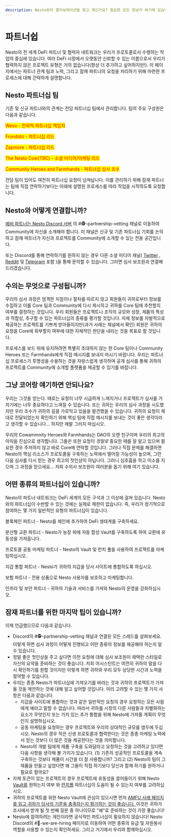 ```yaml
---
description: Nesto와의 콜라보레이션을 찾고 계신가요? 필요한 모든 정보가 여기에 있습니다.
---
```


# 파트너쉽

Nesto의 전 세계 DeFi 파트너 및 협력자 네트워크는 우리가 프로토콜로서 수행하는 작업의 중심에 있습니다. 여러 DeFi 시장에서 오랫동안 신뢰할 수 있는 이름으로서 우리가 협력하지 않은 프로젝트 유형은 거의 없습니다(항상 더 추가하고 싶어하지만!). 이 페이지에서는 파트너 관계 팀과 노력, 그리고 잠재 파트너의 요청을 처리하기 위해 마련한 프로세스에 대해 간략하게 설명합니다.

## Nesto 파트너십 팀

기존 및 신규 파트너와의 관계는 전담 파트너십 팀에서 관리합니다. 팀의 주요 구성원은 다음과 같습니다.

<mark style="color:red;">Weso - 전략적 파트너십 책임자</mark>

<mark style="color:red;">Frondoto - 파트너십 리드</mark>

<mark style="color:red;">Zapmore - 파트너십 리드</mark>

<mark style="color:red;">The Nesto Cow(TBC) - 소셜 미디어/마케팅 리드</mark>

<mark style="color:red;">Community Heroes and Farmhands - 파트너십 심사 조수</mark>

전담 팀이 있어도 여전히 파트너십 요청이 넘쳐납니다. 이를 관리하기 위해 잠재 파트너는 팀에 직접 연락하기보다는 아래에 설명된 프로세스를 따라 작업을 시작하도록 요청합니다.

## Nesto와 어떻게 연결합니까?

[예비 파트너는 Nesto Discord 서버](https://discord.gg/yq8wfHd) 의 #🕵-partnership-vetting 채널로 이동하여 Community에 자신을 소개해야 합니다. 이 채널은 신규 및 기존 파트너십 기회를 논의하고 잠재 파트너가 자신과 프로젝트를 Community에 소개할 수 있는 전용 공간입니다.

또는 Discord를 통해 연락하기를 원하지 않는 경우 다른 소셜 미디어 채널( [Twitter](https://twitter.com/beefyfinance) , [Reddit](https://www.reddit.com/r/Beefy/) 및 [Telegram](https://t.me/beefyfinance) 포함 )을 통해 문의할 수 있습니다. 그러면 심사 보조원과 연결해 드리겠습니다.

## 수의는 무엇으로 구성됩니까?

우리의 심사 과정은 엄격한 지침이나 절차를 따르지 않고 회원들이 귀하로부터 정보를 수집하고 이를 Core 팀과 Community에 다시 제시하고 귀하를 Core 팀에 추천할지 여부를 결정하는 것입니다. 우리 회원들은 프로젝트나 조직의 규모와 성장, 제품의 특성과 적합성, 추구할 수 있는 파트너십의 종류를 평가할 것입니다. 자체 정보를 자발적으로 제공하는 프로젝트를 기쁘게 받아들이지만(과거 사례는 채널에서 확인) 회원은 귀하의 요청을 Core에 회부할지 여부에 대한 자체적인 판단을 내리는 것을 목표로 할 것입니다.

프로세스를 보드 위에 유지하려면 특별히 초대하지 않는 한 Core 팀이나 Community Heroes 또는 Farmhands에게 직접 메시지를 보내지 마시기 바랍니다. 우리는 파트너십 프로세스가 투명성을 수용하는 것을 자랑스럽게 생각하며 공개 심사를 통해 귀하의 프로젝트를 Community에 소개할 플랫폼을 제공할 수 있기를 바랍니다.

## 그냥 코어랑 얘기하면 안되나요?

우리는 그것을 얻는다. 때로는 요청이 너무 시급하게 느껴지거나 프로젝트가 심사를 거치기에는 너무 중요하다고 느껴질 수 있습니다. 또는 귀하는 우리의 심사 과정을 시도했지만 우리 조수가 귀하의 길을 가로막고 있음을 발견했을 수 있습니다. 귀하의 요청이 제대로 전달되었는지 확인하기 위해 핵심 팀에 직접 메시지를 보내는 것이 좋은 생각이라고 생각할 수 있습니다... 하지만 제발 그러지 마십시오.

우리의 Cowammnity Heroes와 Farmhands는 DAO의 오랜 친구이며 우리의 최고의 이익을 진심으로 생각합니다. 그들은 또한 요청이 _정말로_ 중요한 때를 잘 알고 있으며 필요한 경우 주저하지 않고 바로 Core에 연락할 것입니다. 그러나 직접 문제를 해결하면 Nesto의 핵심 리소스가 프로토콜을 구축하는 노력에서 멀어질 가능성이 높으며, 그런 다음 심사를 다시 받는 경우 최고의 첫인상이 아닙니다. 그러니 심호흡을 하고 미소를 지으며 그 과정을 믿으세요... 저희 수의사 보조원이 여러분을 돕기 위해 여기 있습니다.

## 어떤 종류의 파트너십이 있습니까?

Nesto의 파트너 네트워크는 DeFi 세계의 모든 구석과 그 이상에 걸쳐 있습니다. Nesto와의 파트너십이 수반할 수 있는 것에는 실제로 제한이 없습니다. 즉, 우리가 정기적으로 참여하는 몇 가지 일반적인 유형의 파트너십이 있습니다.

블록체인 파트너 - Nesto를 체인에 추가하여 DeFi 생태계를 구축하세요.

분산형 교환 파트너 - Nesto가 농장 위에 자동 합성 Vault를 구축하도록 하여 교환에 유동성을 가져옵니다.

프로토콜 공동 마케팅 파트너 - Nesto의 Vault 및 런치 풀을 사용하여 프로젝트를 마케팅하십시오.

지갑 통합 파트너 - Nesto가 귀하의 지갑을 당사 사이트에 통합하도록 하십시오.

보험 파트너 - 전용 상품으로 Nesto 사용자를 보호하고 마케팅합니다.

인프라 및 보안 파트너 - 귀하의 기술과 서비스를 가져와 Nesto의 운영을 강화하십시오.

## 잠재 파트너를 위한 마지막 팁이 있습니까?

이제 언급했으므로 다음과 같습니다.

* Discord의 #🕵-partnership-vetting 채널과 연결된 모든 스레드를 살펴보세요. 이렇게 하면 심사 과정이 어떻게 진행되고 어떤 종류의 정보를 제공해야 하는지 알 수 있습니다.
* 정말 좋은 첫인상을 주고 싶다면 이전 요청에 대해 심사 보조원이 채택한 스타일로 자신의 요약을 준비하는 것이 좋습니다. 저희 어시스턴트는 여전히 귀하의 말을 다시 확인하기를 원할 것이지만 이렇게 하면 귀하와 우리 모두 상당한 시간과 노력을 절약할 수 있습니다.
* 우리는 종종 Nesto가 파트너십에 가져오기를 바라는 것과 귀하의 프로젝트가 가져올 것을 제안하는 것에 대해 알고 싶어할 것입니다. 미리 고려할 수 있는 몇 가지 사항은 다음과 같습니다.
  * 지갑을 사이트에 통합하는 것과 같은 일반적인 요청의 경우 요청하는 모든 사람에게 예라고 말할 수 없습니다. 따라서 귀하를 시장의 다른 사람들과 차별화하는 요소가 무엇인지 또는 가치 있는 추가 통합을 위해 Nesto에 가져올 계획이 무엇인지 설명하십시오.
  * 공동 마케팅을 요청하는 경우 프로젝트와 우리의 상대적인 규모를 염두에 두십시오. Nesto의 경우 작은 신생 프로토콜과 협력한다는 것은 종종 마케팅 노력에서 얻는 것보다 더 많은 것을 제공한다는 것을 의미합니다.
  * Nesto의 개발 팀에게 제품 구축을 도와달라고 요청하는 것을 고려하고 있다면 다음 사항을 생각해 볼 가치가 있습니다. (1) 기존의 성공적인 프로토콜을 계속 구축하는 것보다 제품이 시간을 더 잘 사용합니까? 그리고 (2) Nesto의 팀이 그 제품을 만들고 싶었다면 왜 그들이 직접 하기보다 당신과 함께 하기를 원하거나 필요로 할까요?
* 자체 토큰이 있는 프로젝트의 경우 프로젝트에 유동성을 끌어들이기 위해 Nesto [Vault를](https://docs.beefy.finance/products/vaults) 원하는지 여부 와 [런치풀](https://docs.beefy.finance/products/boost) 파트너십이 도움이 될 수 있는지 여부를 고려하십시오.
* 귀하의 프로젝트를 위한 Nesto Vault에 관심이 있으시면 먼저 [AMFU 사례 페이지를 읽고 귀하가 당사의 기준을 충족하는지 평가하는 것이 좋습니다. ](https://docs.beefy.finance/safu-protocol)이것은 귀하가 조사에서 받게 될 첫 번째 질문 중 하나이므로 "예"로 준비하는 것이 가장 좋습니다!
* Nesto에 참여하려는 개인이라면 공식적인 파트너십이 필요하지 않습니다! Nesto Discord의 #💼-we-are-hiring 페이지로 이동하여 어떤 종류의 유급 및 자원봉사 역할을 사용할 수 있는지 확인하세요. 그리고 거기에서 우리와 함께하십시오.

